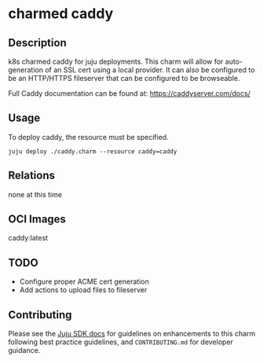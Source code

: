 # charmed caddy

## Description

k8s charmed caddy for juju deployments.  This charm will allow for auto-generation of an SSL cert using a local provider.  It can also be configured to be an HTTP/HTTPS fileserver that can be configured to be browseable.

Full Caddy documentation can be found at: https://caddyserver.com/docs/

## Usage

To deploy caddy, the resource must be specified.

	juju deploy ./caddy.charm --resource caddy=caddy


## Relations

none at this time

## OCI Images

caddy:latest

## TODO

- Configure proper ACME cert generation
- Add actions to upload files to fileserver

## Contributing

Please see the [Juju SDK docs](https://juju.is/docs/sdk) for guidelines 
on enhancements to this charm following best practice guidelines, and
`CONTRIBUTING.md` for developer guidance.
